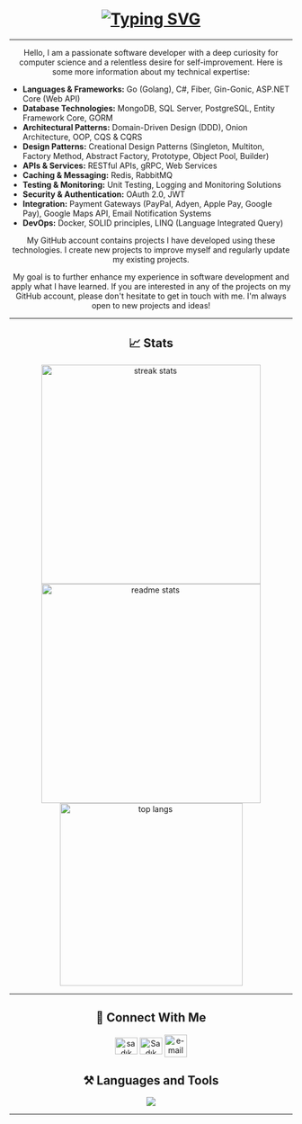 
<h1 align="center">
    <a href="https://git.io/typing-svg"><img src="https://readme-typing-svg.herokuapp.com?font=Fira+Code&pause=1000&color=2CACF7&center=do%C4%9Fru&vCenter=do%C4%9Fru&repeat=do%C4%9Fru&width=345&height=35&lines=Hello!+%F0%9F%91%8B+I'm+Sad%C4%B1k+S%C3%BCnb%C3%BCl!" alt="Typing SVG" /></a>
</h1>

<hr/>
<div align="center">
    <p>Hello, I am a passionate software developer with a deep curiosity for computer science and a relentless desire for self-improvement. Here is some more information about my technical expertise:</p>
    <ul align="left">
        <li><strong>Languages & Frameworks:</strong> Go (Golang), C#, Fiber, Gin-Gonic, ASP.NET Core (Web API) </li>
        <li><strong>Database Technologies:</strong> MongoDB, SQL Server, PostgreSQL, Entity Framework Core, GORM</li>
        <li><strong>Architectural Patterns:</strong> Domain-Driven Design (DDD), Onion Architecture, OOP, CQS & CQRS</li>
        <li><strong>Design Patterns:</strong> Creational Design Patterns (Singleton, Multiton, Factory Method, Abstract Factory, Prototype, Object Pool, Builder)</li>
        <li><strong>APIs & Services:</strong> RESTful APIs, gRPC, Web Services</li>
        <li><strong>Caching & Messaging:</strong> Redis, RabbitMQ</li>
        <li><strong>Testing & Monitoring:</strong> Unit Testing, Logging and Monitoring Solutions</li>
        <li><strong>Security & Authentication:</strong> OAuth 2.0, JWT</li>
        <li><strong>Integration:</strong> Payment Gateways (PayPal, Adyen, Apple Pay, Google Pay), Google Maps API, Email Notification Systems</li>
        <li><strong>DevOps:</strong> Docker, SOLID principles, LINQ (Language Integrated Query)</li>
    </ul>
    <p>My GitHub account contains projects I have developed using these technologies. I create new projects to improve myself and regularly update my existing projects.</p>
    <p>My goal is to further enhance my experience in software development and apply what I have learned. If you are interested in any of the projects on my GitHub account, please don't hesitate to get in touch with me. I'm always open to new projects and ideas!</p>
</div>



<hr/>

<h2 align="center">📈 Stats </h2>

<div align=center>
  <img width=390 src="https://streak-stats.demolab.com/?user=SadikSunbul&count_private=true&theme=react&border_radius=10" alt="streak stats"/>
  <img width=390 src="https://github-readme-stats.vercel.app/api?username=SadikSunbul&show_icons=true&theme=react&rank_icon=github&border_radius=10" alt="readme stats" />
  <br/>
  <img width=325 align="center" src="https://github-readme-stats.vercel.app/api/top-langs/?username=SadikSunbul&hide=HTML&langs_count=8&layout=compact&theme=react&border_radius=10&size_weight=0.5&count_weight=0.5&exclude_repo=github-readme-stats" alt="top langs" />
</div>

<hr/>

<h2 align="center">🔗 Connect With Me </h2>
        <p align="center">
        <a href="https://www.linkedin.com/in/sad%C4%B1k-s%C3%BCnb%C3%BCl-736873258/" target="blank"><img align="center" src="https://raw.githubusercontent.com/rahuldkjain/github-profile-readme-generator/master/src/images/icons/Social/linked-in-alt.svg" alt="sadık sünbül" height="30" width="40" /></a>
        <a href="https://discord.gg/Sadık Sünbül#3106" target="blank"><img align="center" src="https://raw.githubusercontent.com/rahuldkjain/github-profile-readme-generator/master/src/images/icons/Social/discord.svg" alt="Sadık Sünbül#3106" height="30" width="40" /></a>
        <a href="mailto:jsjsqwe12@gmail.com" target="blank">
        <img src="https://img.icons8.com/fluency/256/mail.png" img align="center" alt="e-mail" height="40" width="40">
      </a>
       </p>
<h2 align="center">⚒️ Languages and Tools </h2>

<div align="center">
    <img src="https://skillicons.dev/icons?i=go,cs,solidity,c,dotnet,rabbitmq,redis,elasticsearch,docker,kubernetes,mongodb,mysql,postgres,postman,gcp,githubactions,git,github,visualstudio,vscode,md,supabase,netlify,bash,discord,linkedin,gmail" /><br>
</div>

<hr/>
